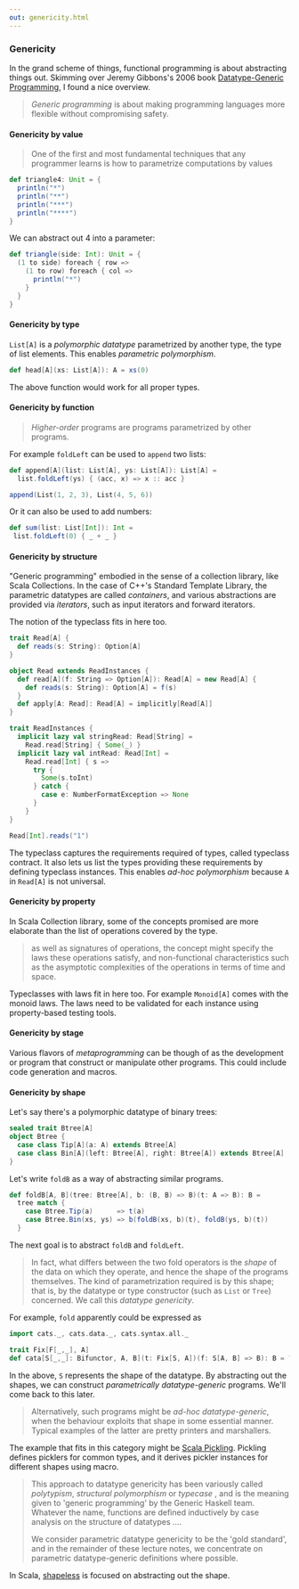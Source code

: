 ```yaml
---
out: genericity.html
---
```


  [Gibbons2006]: http://www.cs.ox.ac.uk/jeremy.gibbons/publications/dgp.pdf
  [Pickling]: https://github.com/scala/pickling
  [shapeless]: https://github.com/milessabin/shapeless
  [scodec]: https://github.com/scodec/scodec

### Genericity

In the grand scheme of things, functional programming is about
abstracting things out.
Skimming over Jeremy Gibbons's 2006 book [Datatype-Generic Programming][Gibbons2006],
I found a nice overview.

> *Generic programming* is about making programming languages more flexible without compromising safety.

#### Genericity by value

> One of the first and most fundamental techniques that any programmer learns
> is how to parametrize computations by values

```scala mdoc
def triangle4: Unit = {
  println("*")
  println("**")
  println("***")
  println("****")
}
```

We can abstract out 4 into a parameter:

```scala mdoc
def triangle(side: Int): Unit = {
  (1 to side) foreach { row =>
    (1 to row) foreach { col =>
      println("*")
    }
  }
}
```

#### Genericity by type

`List[A]` is a *polymorphic datatype* parametrized by another type,
the type of list elements. This enables *parametric polymorphism*.

```scala mdoc
def head[A](xs: List[A]): A = xs(0)
```

The above function would work for all proper types.

#### Genericity by function

> *Higher-order* programs are programs parametrized by other programs.

For example `foldLeft` can be used to `append` two lists:

```scala mdoc
def append[A](list: List[A], ys: List[A]): List[A] =
  list.foldLeft(ys) { (acc, x) => x :: acc }

append(List(1, 2, 3), List(4, 5, 6))
```

Or it can also be used to add numbers:

```scala mdoc
def sum(list: List[Int]): Int =
 list.foldLeft(0) { _ + _ }
```

#### Genericity by structure

"Generic programming" embodied in the sense of a collection library,
like Scala Collections.
In the case of C++'s Standard Template Library,
the parametric datatypes are called *containers*, and various abstractions are provided via *iterators*,
such as input iterators and forward iterators.

The notion of the typeclass fits in here too.

```scala mdoc
trait Read[A] {
  def reads(s: String): Option[A]
}

object Read extends ReadInstances {
  def read[A](f: String => Option[A]): Read[A] = new Read[A] {
    def reads(s: String): Option[A] = f(s)
  }
  def apply[A: Read]: Read[A] = implicitly[Read[A]]
}

trait ReadInstances {
  implicit lazy val stringRead: Read[String] =
    Read.read[String] { Some(_) }
  implicit lazy val intRead: Read[Int] =
    Read.read[Int] { s =>
      try {
        Some(s.toInt)
      } catch {
        case e: NumberFormatException => None
      }
    }
}

Read[Int].reads("1")
```

The typeclass captures the requirements required of types, called typeclass contract.
It also lets us list the types providing these requirements by defining
typeclass instances.
This enables *ad-hoc polymorphism* because `A` in `Read[A]` is not universal.

#### Genericity by property

In Scala Collection library, some of the concepts promised are more
elaborate than the list of operations covered by the type.

> as well as signatures of operations,
> the concept might specify the laws these operations satisfy, and non-functional
> characteristics such as the asymptotic complexities of the operations in terms of
> time and space.

Typeclasses with laws fit in here too. For example `Monoid[A]` comes with the monoid laws.
The laws need to be validated for each instance using property-based testing tools.

#### Genericity by stage

Various flavors of *metaprogramming* can be though of as the development
or program that construct or manipulate other programs.
This could include code generation and macros.

#### Genericity by shape

Let's say there's a polymorphic datatype of binary trees:

```scala mdoc
sealed trait Btree[A]
object Btree {
  case class Tip[A](a: A) extends Btree[A]
  case class Bin[A](left: Btree[A], right: Btree[A]) extends Btree[A]
}
```

Let's write `foldB` as a way of abstracting similar programs.

```scala mdoc
def foldB[A, B](tree: Btree[A], b: (B, B) => B)(t: A => B): B =
  tree match {
    case Btree.Tip(a)      => t(a)
    case Btree.Bin(xs, ys) => b(foldB(xs, b)(t), foldB(ys, b)(t))
  }
```

The next goal is to abstract `foldB` and `foldLeft`.

> In fact, what differs between the two fold operators is the *shape* of the data
> on which they operate, and hence the shape of the programs themselves. The
> kind of parametrization required is by this shape; that is, by the datatype or type
> constructor (such as `List` or `Tree`) concerned. We call this *datatype genericity*.

For example, `fold` apparently could be expressed as

```scala mdoc
import cats._, cats.data._, cats.syntax.all._

trait Fix[F[_,_], A]
def cata[S[_,_]: Bifunctor, A, B](t: Fix[S, A])(f: S[A, B] => B): B = ???
```

In the above, `S` represents the shape of the datatype.
By abstracting out the shapes, we can construct *parametrically datatype-generic* programs.
We'll come back to this later.

> Alternatively, such programs might be *ad-hoc datatype-generic*,
> when the behaviour exploits that shape in some essential manner.
> Typical examples of the latter are pretty printers and marshallers.

The example that fits in this category might be [Scala Pickling][Pickling].
Pickling defines picklers for common types, and it derives
pickler instances for different shapes using macro.

> This approach to datatype genericity has been variously called *polytypism*,
> *structural polymorphism* or *typecase* , and is the meaning given to 'generic programming' by the Generic Haskell team.
> Whatever the name, functions are defined inductively by case analysis on the structure of datatypes
> ....
>
> We consider parametric datatype genericity to be the 'gold standard', and in the remainder of these lecture notes, we concentrate on parametric datatype-generic definitions where possible.

In Scala, [shapeless][shapeless] is focused on abstracting out the shape.
